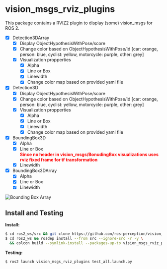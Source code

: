 # vision_msgs_rviz_plugins

This package contains a RVIZ2 plugin to display (some) vision_msgs for ROS 2.

- [x] Detection3DArray
  - [x] Display ObjectHypothesisWithPose/score
  - [x] Change color based on ObjectHypothesisWithPose/id [car: orange, person: blue, cyclist: yellow, motorcycle: purple, other: grey]
  - [x] Visualization propperties
    - [x] Alpha
    - [x] Line or Box
    - [x] Linewidth
    - [x] Change color map based on provided yaml file
- [x] Detection3D
  - [x] Display ObjectHypothesisWithPose/score
  - [x] Change color based on ObjectHypothesisWithPose/id [car: orange, person: blue, cyclist: yellow, motorcycle: purple, other: grey]
  - [x] Visualization propperties
    - [x] Alpha
    - [x] Line or Box
    - [x] Linewidth
    - [x] Change color map based on provided yaml file
- [x] BoundingBox3D
    - [x] Alpha
    - [x] Line or Box    
        <span style="color:red">**Since no header in vision_msgs/BonudingBox visualizations uses rviz fixed frame for tf transformation**</span>
    - [x] Linewidth
- [x] BoundingBox3DArray
    - [x] Alpha
    - [x] Line or Box
    - [x] Linewidth

![Bounding Box Array](assets/BBoxArray.gif)

## Install and Testing

__Install:__
```bash
$ cd ros2_ws/src && git clone https://github.com/ros-perception/vision_msgs -b ros2
$ cd ros2_ws && rosdep install --from src --ignore-src -r -y \
  && colcon build --symlink-install --packages-up-to vision_msgs_rviz_plugins
```

__Testing:__
```bash
$ ros2 launch vision_msgs_rviz_plugins test_all.launch.py 
```